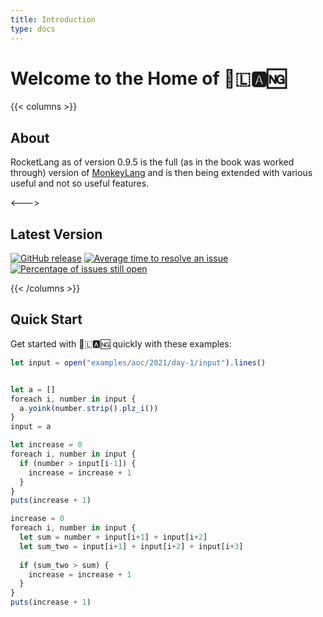 ```yaml
---
title: Introduction
type: docs
---
```


# Welcome to the Home of 🚀🇱🅰🆖

{{< columns >}}
## About

RocketLang as of version 0.9.5 is the full (as in the book was worked through) version of [MonkeyLang](https://monkeylang.org/) and
is then being extended with various useful and not so useful features.

<--->

## Latest Version

[![GitHub release](https://img.shields.io/github/release/flipez/rocket-lang.svg)](https://github.com/flipez/rocket-lang/releases/)
[![Average time to resolve an issue](http://isitmaintained.com/badge/resolution/flipez/rocket-lang.svg)](https://github.com/flipez/rocket-lang)
[![Percentage of issues still open](http://isitmaintained.com/badge/open/flipez/rocket-lang.svg)](https://github.com/flipez/rocket-lang)

{{< /columns >}}
## Quick Start

Get started with 🚀🇱🅰🆖 quickly with these examples:

```js
let input = open("examples/aoc/2021/day-1/input").lines()


let a = []
foreach i, number in input {
  a.yoink(number.strip().plz_i())
}
input = a

let increase = 0
foreach i, number in input {
  if (number > input[i-1]) {
    increase = increase + 1
  }
}
puts(increase + 1)

increase = 0
foreach i, number in input {
  let sum = number + input[i+1] + input[i+2]
  let sum_two = input[i+1] + input[i+2] + input[i+3]
  
  if (sum_two > sum) {
    increase = increase + 1
  }
}
puts(increase + 1)
```